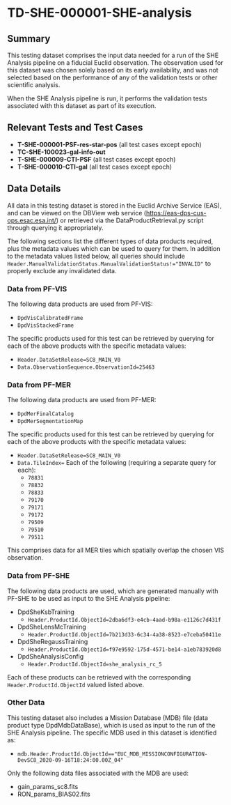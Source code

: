 # TD-SHE-000001-SHE-analysis

## Summary

This testing dataset comprises the input data needed for a run of the SHE Analysis pipeline on a fiducial Euclid observation. The observation used for this dataset was chosen solely based on its early availability, and was not selected based on the performance of any of the validation tests or other scientific analysis.

When the SHE Analysis pipeline is run, it performs the validation tests associated with this dataset as part of its execution.

## Relevant Tests and Test Cases

* **T-SHE-000001-PSF-res-star-pos** (all test cases except epoch)
* **TC-SHE-100023-gal-info-out**
* **T-SHE-000009-CTI-PSF** (all test cases except epoch)
* **T-SHE-000010-CTI-gal** (all test cases except epoch)

## Data Details

All data in this testing dataset is stored in the Euclid Archive Service (EAS), and can be viewed on the DBView web service (https://eas-dps-cus-ops.esac.esa.int/) or retrieved via the DataProductRetrieval.py script through querying it appropriately.

The following sections list the different types of data products required, plus the metadata values which can be used to query for them. In addition to the metadata values listed below, all queries should include ``Header.ManualValidationStatus.ManualValidationStatus!="INVALID"`` to properly exclude any invalidated data.

### Data from PF-VIS

The following data products are used from PF-VIS:

* `DpdVisCalibratedFrame`
* `DpdVisStackedFrame`

The specific products used for this test can be retrieved by querying for each of the above products with the specific metadata values:

* `Header.DataSetRelease=SC8_MAIN_V0`
* `Data.ObservationSequence.ObservationId=25463`

### Data from PF-MER

The following data products are used from PF-MER:

* `DpdMerFinalCatalog`
* `DpdMerSegmentationMap`

The specific products used for this test can be retrieved by querying for each of the above products with the specific metadata values:

* `Header.DataSetRelease=SC8_MAIN_V0`
* `Data.TileIndex=` Each of the following (requiring a separate query for each):
  * `78831`
  * `78832`
  * `78833`
  * `79170`
  * `79171`
  * `79172`
  * `79509`
  * `79510`
  * `79511`

This comprises data for all MER tiles which spatially overlap the chosen VIS observation.

### Data from PF-SHE

The following data products are used, which are generated manually with PF-SHE to be used as input to the SHE Analysis pipeline:

* DpdSheKsbTraining
  * `Header.ProductId.ObjectId=2dba6df3-e4cb-4aad-b98a-e1126c7d431f`
* DpdSheLensMcTraining
  * `Header.ProductId.ObjectId=7b213d33-6c34-4a38-8523-e7ceba50411e`
* DpdSheRegaussTraining
  * `Header.ProductId.ObjectId=f97e9592-175d-4571-be14-a1eb783920d8`
* DpdSheAnalysisConfig
  * `Header.ProductId.ObjectId=she_analysis_rc_5`

Each of these products can be retrieved with the corresponding `Header.ProductId.ObjectId` valued listed above.

### Other Data

This testing dataset also includes a Mission Database (MDB) file (data product type DpdMdbDataBase), which is used as input to the run of the SHE Analysis pipeline. The specific MDB used in this dataset is identified as:

* `mdb.Header.ProductId.ObjectId=="EUC_MDB_MISSIONCONFIGURATION-DevSC8_2020-09-16T18:24:00.00Z_04"`

Only the following data files associated with the MDB are used:

* gain_params_sc8.fits
* RON_params_BIAS02.fits
